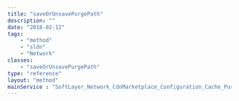 ```yaml
---
title: "saveOrUnsavePurgePath"
description: ""
date: "2018-02-12"
tags:
    - "method"
    - "sldn"
    - "Network"
classes:
    - "saveOrUnsavePurgePath"
type: "reference"
layout: "method"
mainService : "SoftLayer_Network_CdnMarketplace_Configuration_Cache_Purge"
---
```

